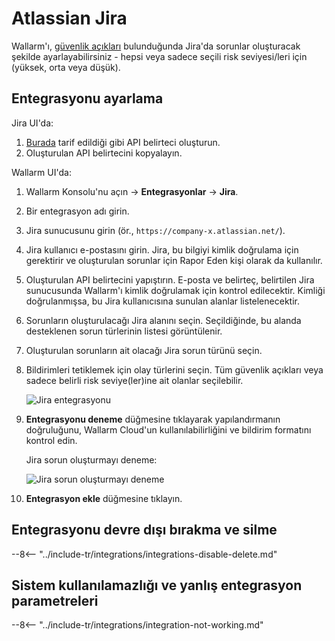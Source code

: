 # Atlassian Jira

Wallarm'ı, [güvenlik açıkları](../../../glossary-en.md#vulnerability) bulunduğunda Jira'da sorunlar oluşturacak şekilde ayarlayabilirsiniz - hepsi veya sadece seçili risk seviyesi/leri için (yüksek, orta veya düşük).

## Entegrasyonu ayarlama

Jira UI'da: 

1. [Burada](https://support.atlassian.com/atlassian-account/docs/manage-api-tokens-for-your-atlassian-account/#Create-an-API-token) tarif edildiği gibi API belirteci oluşturun.
1. Oluşturulan API belirtecini kopyalayın.

Wallarm UI'da:

1. Wallarm Konsolu'nu açın → **Entegrasyonlar** → **Jira**.
1. Bir entegrasyon adı girin.
1. Jira sunucusunu girin (ör., `https://company-x.atlassian.net/`).
1. Jira kullanıcı e-postasını girin. Jira, bu bilgiyi kimlik doğrulama için gerektirir ve oluşturulan sorunlar için Rapor Eden kişi olarak da kullanılır.
1. Oluşturulan API belirtecini yapıştırın. E-posta ve belirteç, belirtilen Jira sunucusunda Wallarm'ı kimlik doğrulamak için kontrol edilecektir. Kimliği doğrulanmışsa, bu Jira kullanıcısına sunulan alanlar listelenecektir.
1. Sorunların oluşturulacağı Jira alanını seçin. Seçildiğinde, bu alanda desteklenen sorun türlerinin listesi görüntülenir.
1. Oluşturulan sorunların ait olacağı Jira sorun türünü seçin.
1. Bildirimleri tetiklemek için olay türlerini seçin. Tüm güvenlik açıkları veya sadece belirli risk seviye(ler)ine ait olanlar seçilebilir.

    ![Jira entegrasyonu](../../../images/user-guides/settings/integrations/add-jira-integration.png)

1. **Entegrasyonu deneme** düğmesine tıklayarak yapılandırmanın doğruluğunu, Wallarm Cloud'un kullanılabilirliğini ve bildirim formatını kontrol edin.

    Jira sorun oluşturmayı deneme:

    ![Jira sorun oluşturmayı deneme](../../../images/user-guides/settings/integrations/test-jira-issue-creation.png)

1. **Entegrasyon ekle** düğmesine tıklayın.

## Entegrasyonu devre dışı bırakma ve silme

--8<-- "../include-tr/integrations/integrations-disable-delete.md"

## Sistem kullanılamazlığı ve yanlış entegrasyon parametreleri

--8<-- "../include-tr/integrations/integration-not-working.md"